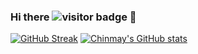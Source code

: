 ### Hi there ![visitor badge](https://visitor-badge.glitch.me/badge?page_id=jwenjian.visitor-badge) 👋 
[![GitHub Streak](http://github-readme-streak-stats.herokuapp.com?user=Chinmay1292&theme=tokyonight_duo&hide_border=true&date_format=M%20j%5B%2C%20Y%5D)](https://git.io/streak-stats)
[![Chinmay's GitHub stats](https://github-readme-stats.vercel.app/api?username=Chinmay1292)](https://github.com/anuraghazra/github-readme-stats)
